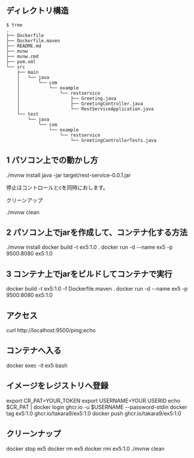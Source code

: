 
## ディレクトリ構造

```
$ tree
.
├── Dockerfile
├── Dockerfile.maven
├── README.md
├── mvnw
├── mvnw.cmd
├── pom.xml
└── src
    ├── main
    │   └── java
    │       └── com
    │           └── example
    │               └── restservice
    │                   ├── Greeting.java
    │                   ├── GreetingController.java
    │                   └── RestServiceApplication.java
    └── test
        └── java
            └── com
                └── example
                    └── restservice
                        └── GreetingControllerTests.java
```


## 1 パソコン上での動かし方

./mvnw install
java -jar target/rest-service-0.0.1.jar

停止はコントロールとcを同時におします。

クリーンアップ

./mvnw clean



## 2 パソコン上でjarを作成して、コンテナ化する方法

./mvnw install
docker build -t ex5:1.0 .
docker run -d --name ex5 -p 9500:8080 ex5:1.0



## 3 コンテナ上でjarをビルドしてコンテナで実行

docker build -t ex5:1.0 -f Dockerfile.maven .
docker run -d --name ex5 -p 9500:8080 ex5:1.0



## アクセス

curl http://localhost:9500/ping;echo


## コンテナへ入る

docker exec -it ex5 bash


## イメージをレジストリへ登録

export CR_PAT=YOUR_TOKEN
export USERNAME=YOUR USERID 
echo $CR_PAT | docker login ghcr.io -u $USERNAME --password-stdin
docker tag ex5:1.0 ghcr.io/takara9/ex5:1.0
docker push ghcr.io/takara9/ex5:1.0

## クリーンナップ

docker stop ex5
docker rm ex5
docker rmi ex5:1.0
./mvnw clean
